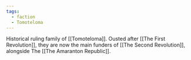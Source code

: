 ```yaml
---
tags:
  - faction
  - Tomoteloma
---
```


Historical ruling family of [[Tomoteloma]]. Ousted after [[The First Revolution]], they are now the main funders of [[The Second Revolution]], alongside The [[The Amaranton Republic]].